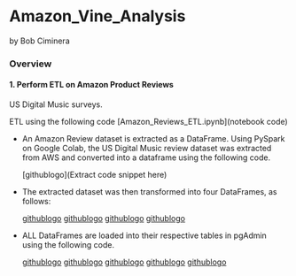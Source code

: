 # Amazon_Vine_Analysis
by Bob Ciminera

### Overview


#### 1. Perform ETL on Amazon Product Reviews

US Digital Music surveys.  

ETL using the following code
[Amazon_Reviews_ETL.ipynb](notebook code)

- An Amazon Review dataset is extracted as a DataFrame. Using PySpark on Google Colab, the US Digital Music review dataset was extracted from AWS and converted into a dataframe using the following code.                               

    [githublogo](Extract code snippet here)

- The extracted dataset was then transformed into four DataFrames, as follows:

    [githublogo](customer)
    [githublogo](product)
    [githublogo](review)
    [githublogo](vine)

- ALL DataFrames are loaded into their respective tables in pgAdmin using the following code.

    [githublogo](customer)
    [githublogo](customer)
    [githublogo](product)
    [githublogo](review)
    [githublogo](vine)



